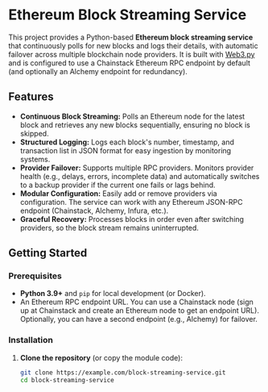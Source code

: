# Ethereum Block Streaming Service

This project provides a Python-based **Ethereum block streaming service** that continuously polls for new blocks and logs their details, with automatic failover across multiple blockchain node providers. It is built with [Web3.py](https://web3py.readthedocs.io/) and is configured to use a Chainstack Ethereum RPC endpoint by default (and optionally an Alchemy endpoint for redundancy).

## Features

- **Continuous Block Streaming:** Polls an Ethereum node for the latest block and retrieves any new blocks sequentially, ensuring no block is skipped.
- **Structured Logging:** Logs each block's number, timestamp, and transaction list in JSON format for easy ingestion by monitoring systems.
- **Provider Failover:** Supports multiple RPC providers. Monitors provider health (e.g., delays, errors, incomplete data) and automatically switches to a backup provider if the current one fails or lags behind.
- **Modular Configuration:** Easily add or remove providers via configuration. The service can work with any Ethereum JSON-RPC endpoint (Chainstack, Alchemy, Infura, etc.).
- **Graceful Recovery:** Processes blocks in order even after switching providers, so the block stream remains uninterrupted.

## Getting Started

### Prerequisites

- **Python 3.9+** and `pip` for local development (or Docker).
- An Ethereum RPC endpoint URL. You can use a Chainstack node (sign up at Chainstack and create an Ethereum node to get an endpoint URL). Optionally, you can have a second endpoint (e.g., Alchemy) for failover.

### Installation

1. **Clone the repository** (or copy the module code):
   ```bash
   git clone https://example.com/block-streaming-service.git
   cd block-streaming-service
